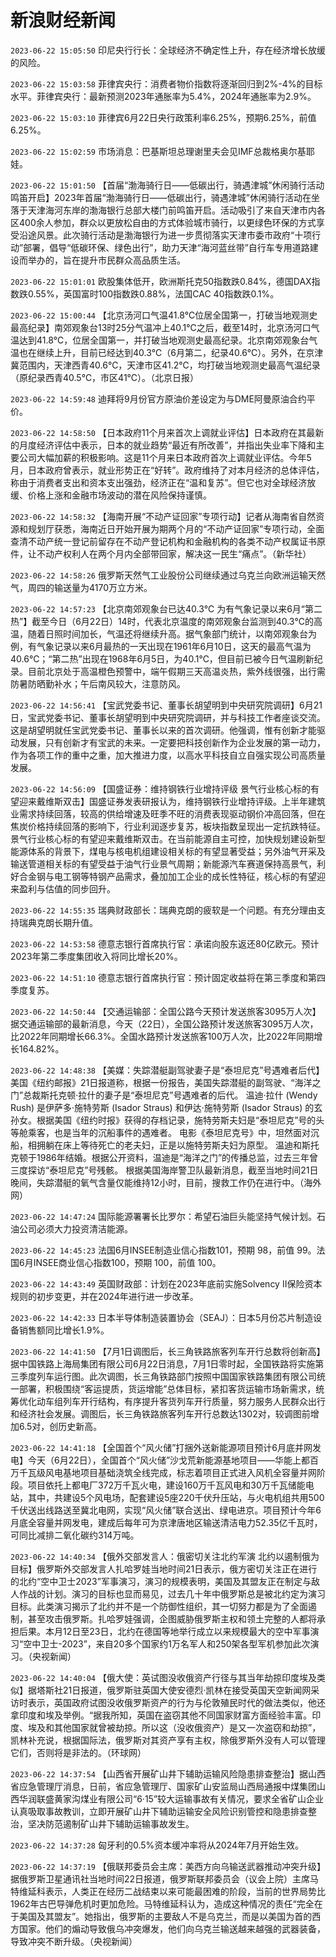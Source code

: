 # 新浪财经新闻
`2023-06-22 15:05:50` 印尼央行行长：全球经济不确定性上升，存在经济增长放缓的风险。

`2023-06-22 15:03:58` 菲律宾央行：消费者物价指数将逐渐回归到2%-4%的目标水平。菲律宾央行：最新预测2023年通胀率为5.4%，2024年通胀率为2.9%。

`2023-06-22 15:03:10` 菲律宾6月22日央行政策利率6.25%，预期6.25%，前值6.25%。

`2023-06-22 15:02:59` 市场消息：巴基斯坦总理谢里夫会见IMF总裁格奥尔基耶娃。

`2023-06-22 15:01:50` 【首届“渤海骑行日——低碳出行，骑遇津城”休闲骑行活动鸣笛开启】2023年首届“渤海骑行日——低碳出行，骑遇津城”休闲骑行活动在坐落于天津海河东岸的渤海银行总部大楼门前鸣笛开启。活动吸引了来自天津市内各区400余人参加，群众以更放松自由的方式体验城市骑行，以更绿色环保的方式享受沿途风景。此次骑行活动是渤海银行为进一步贯彻落实天津市委市政府“十项行动”部署，倡导“低碳环保、绿色出行”，助力天津“海河蓝丝带”自行车专用道路建设而举办的，旨在提升市民群众高品质生活。

`2023-06-22 15:01:01` 欧股集体低开，欧洲斯托克50指数跌0.84%，德国DAX指数跌0.55%，英国富时100指数跌0.88%，法国CAC 40指数跌0.1%。

`2023-06-22 15:00:44` 【北京汤河口气温41.8℃位居全国第一，打破当地观测史最高纪录】南郊观象台13时25分气温冲上40.1℃之后，截至14时，北京汤河口气温达到41.8℃，位居全国第一，并打破当地观测史最高纪录。北京南郊观象台气温也在继续上升，目前已经达到40.3℃（6月第二，纪录40.6℃）。另外，在京津冀范围内，天津西青40.6℃，天津市区41.2℃，均打破当地观测史最高气温纪录（原纪录西青40.5℃，市区41℃）。（北京日报）

`2023-06-22 14:59:48` 迪拜将9月份官方原油价差设定为与DME阿曼原油合约平价。

`2023-06-22 14:58:50` 【日本政府11个月来首次上调就业评估】日本政府在其最新的月度经济评估中表示，日本的就业趋势“最近有所改善”，并指出失业率下降和主要公司大幅加薪的积极影响。这是11个月来日本政府首次上调就业评估。今年5月，日本政府曾表示，就业形势正在“好转”。政府维持了对本月经济的总体评估，称由于消费者支出和资本支出强劲，经济正在“温和复苏”。但它也对全球经济放缓、价格上涨和金融市场波动的潜在风险保持谨慎。

`2023-06-22 14:58:32` 【海南开展“不动产证回家”专项行动】记者从海南省自然资源和规划厅获悉，海南近日开始开展为期两个月的“不动产证回家”专项行动，全面查清不动产统一登记前留存在不动产登记机构和金融机构的各类不动产权属证书原件，让不动产权利人在两个月内全部带回家，解决这一民生“痛点”。（新华社）

`2023-06-22 14:58:26` 俄罗斯天然气工业股份公司继续通过乌克兰向欧洲运输天然气，周四的输送量为4170万立方米。

`2023-06-22 14:57:23` 【北京南郊观象台已达40.3℃ 为有气象记录以来6月“第二热”】截至今日（6月22日）14时，代表北京温度的南郊观象台监测到40.3℃的高温，随着日照时间加长，气温还将继续升高。据气象部门统计，以南郊观象台为例，有气象记录以来6月最热的一天出现在1961年6月10日，这天的最高气温为40.6℃；“第二热”出现在1968年6月5日，为40.1℃，但目前已被今日气温刷新纪录。目前北京处于高温橙色预警中，端午假期三天高温炎热，紫外线很强，出行需防暑防晒勤补水；午后南风较大，注意防风。

`2023-06-22 14:56:41` 【宝武党委书记、董事长胡望明到中央研究院调研】6月21日，宝武党委书记、董事长胡望明到中央研究院调研，并与科技工作者座谈交流。这是胡望明就任宝武党委书记、董事长以来的首次调研。他强调，惟有创新才能驱动发展，只有创新才有宝武的未来。一定要把科技创新作为企业发展的第一动力，作为各项工作的重中之重，加大推进力度，以高水平科技自立自强实现公司高质量发展。

`2023-06-22 14:56:09` 【国盛证券：维持钢铁行业增持评级 景气行业核心标的有望迎来戴维斯双击】国盛证券发表研报认为，维持钢铁行业增持评级。上半年建筑业需求持续回落，较高的供给增速及旺季不旺的消费表现驱动钢价冲高回落，但在焦炭价格持续回落的影响下，行业利润逐步复苏，板块指数呈现出一定抗跌特征。景气行业核心标的有望迎来戴维斯双击。在当前能源自主可控，加快规划建设新型能源体系的背景下，煤电与核电机组建设相关标的有望显著受益；另外油气开采及输送管道相关标的有望受益于油气行业景气周期；新能源汽车赛道保持高景气，利好合金钢与电工钢等特钢产品需求，叠加加工企业的成长性特征，核心标的有望迎来盈利与估值的同步回升。

`2023-06-22 14:55:35` 瑞典财政部长：瑞典克朗的疲软是一个问题。有充分理由支持瑞典克朗长期升值。

`2023-06-22 14:53:58` 德意志银行首席执行官：承诺向股东返还80亿欧元。预计2023年第二季度集团收入将同比增长20%。

`2023-06-22 14:51:10` 德意志银行首席执行官：预计固定收益将在第三季度和第四季度复苏。

`2023-06-22 14:50:44` 【交通运输部：全国公路今天预计发送旅客3095万人次】据交通运输部的最新消息，今天（22日），全国公路预计发送旅客3095万人次，比2022年同期增长66.3%。全国水路预计发送旅客100万人次，比2022年同期增长164.82%。

`2023-06-22 14:48:38` 【美媒：失踪潜艇副驾驶妻子是“泰坦尼克”号遇难者后代】美国《纽约邮报》21日报道称，根据一份报告，美国失踪潜艇的副驾驶、“海洋之门”总裁斯托克顿·拉什的妻子是“泰坦尼克”号遇难者的后代。 温迪·拉什 (Wendy Rush) 是伊萨多·施特劳斯 (Isador Straus) 和伊达·施特劳斯 (Isador Straus) 的玄孙女。根据美国《纽约时报》获得的存档记录，施特劳斯夫妇是“泰坦尼克”号的头等舱乘客，也是当年的沉船事件的遇难者。 电影《泰坦尼克号》中，坦然面对沉船，相拥躺在床上等待死亡的老夫妇，正是以施特劳斯夫妇为原型。 温迪和斯托克顿于1986年结婚。根据公开资料，温迪是“海洋之门”的传播总监，过去三年曾三度探访“泰坦尼克”号残骸。 根据美国海岸警卫队最新消息，截至当地时间21日晚间，失踪潜艇的氧气含量仅能维持12小时，目前，搜救工作仍在进行中。（海外网）

`2023-06-22 14:47:24` 国际能源署署长比罗尔：希望石油巨头能坚持气候计划。石油公司必须大力投资清洁能源。

`2023-06-22 14:45:23` 法国6月INSEE制造业信心指数101，预期 98，前值 99。法国6月INSEE商业信心指数100，预期 100，前值 100。

`2023-06-22 14:43:49` 英国财政部：计划在2023年底前实施Solvency II保险资本规则的初步变更，并在2024年进行进一步改革。

`2023-06-22 14:42:33` 日本半导体制造装置协会（SEAJ）：日本5月份芯片制造设备销售额同比增长1.9%。

`2023-06-22 14:41:50` 【7月1日调图后，长三角铁路旅客列车开行总数将创新高】据中国铁路上海局集团有限公司6月22日消息，7月1日零时起，全国铁路将实施第三季度列车运行图。此次调图，长三角铁路部门按照中国国家铁路集团有限公司统一部署，积极围绕“客运提质，货运增能”总体目标，紧扣客货运输市场新需求，统筹优化动车组列车开行结构，有序提升客货列车开行质量，努力服务人民群众出行和经济社会发展。调图后，长三角铁路旅客列车开行总数达1302对，较调图前增加6.5对，创历史新高。

`2023-06-22 14:41:18` 【全国首个“风火储”打捆外送新能源项目预计6月底并网发电】今天（6月22日），全国首个“风火储”沙戈荒新能源基地项目——华能上都百万千瓦级风电基地项目基础浇筑全线完成，标志着项目正式进入风机全容量并网阶段。项目依托上都电厂372万千瓦火电，建设160万千瓦风电和30万千瓦储能电站，其中，共建设5个风电场，配套建设5座220千伏升压站，与火电机组共用500千伏送出线路送至冀北电网，实现“风火储”联合送出、绿电进京。项目预计今年6月底全容量并网发电，建成后每年可为京津唐地区输送清洁电力52.35亿千瓦时，可同比减排二氧化碳约314万吨。

`2023-06-22 14:40:34` 【俄外交部发言人：俄密切关注北约军演 北约以遏制俄为目标】俄罗斯外交部发言人扎哈罗娃当地时间21日表示，俄方密切关注正在进行的北约“空中卫士2023”军事演习，演习的规模表明，美国及其盟友正在制定与敌人作战的计划。演习的目标也显而易见，过去几十年中俄罗斯总是被北约定为演习目标。此类演习揭示了北约并不是一个防御性组织，其一切努力都是为了全面遏制，甚至攻击俄罗斯。扎哈罗娃强调，企图威胁俄罗斯主权和领土完整的人都将承担后果。本月12日至23日，北约在德国等地举行成立以来规模最大的空中军事演习“空中卫士-2023”，来自20多个国家约1万名军人和250架各型军机参加此次演习。（央视新闻）

`2023-06-22 14:40:04` 【俄大使：英试图没收俄资产行径与其当年劫掠印度埃及类似】据塔斯社21日报道，俄罗斯驻英国大使安德烈·凯林在接受英国天空新闻网采访时表示，英国政府试图没收俄罗斯资产的行为与伦敦殖民时代的做法类似，他还拿印度和埃及举例。“据我所知，英国在盗窃其他不同国家财富方面经验丰富。印度、埃及和其他国家就曾被劫掠。所以这（没收俄资产）是又一次盗窃和劫掠”，凯林补充说，根据国际法，俄罗斯对其资产享有主权，除俄罗斯外没有人可以管理它们，否则将是非法的。（环球网）

`2023-06-22 14:37:54` 【山西省开展矿山井下辅助运输风险隐患排查整治】据山西省应急管理厅消息，日前，省应急管理厅、国家矿山安监局山西局通报中煤集团山西华润联盛黄家沟煤业有限公司“6·15”较大运输事故有关情况，要求全省矿山企业认真吸取事故教训，立即开展矿山井下辅助运输安全风险识别管控和隐患排查整治，坚决防范遏制矿山井下辅助运输事故发生。

`2023-06-22 14:37:28` 匈牙利的0.5%资本缓冲率将从2024年7月开始生效。

`2023-06-22 14:37:19` 【俄联邦委员会主席：美西方向乌输送武器推动冲突升级】据俄罗斯卫星通讯社当地时间22日报道，俄罗斯联邦委员会（议会上院）主席马特维延科表示，人类正在经历二战结束以来可能最困难的阶段，当前的世界局势比1962年古巴导弹危机时更加危险。马特维延科认为，造成这种情况的责任“完全在于美国及其盟友”。她指出，俄罗斯的主要敌人不是乌克兰，而是以美国为首的西方国家。他们的煽动导致俄乌冲突爆发，他们向乌克兰输送越来越强的武器装备，导致冲突不断升级。（央视新闻）

